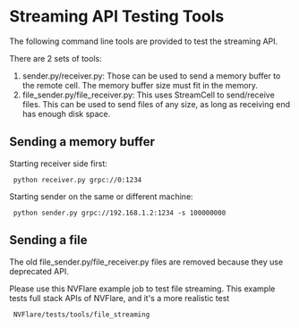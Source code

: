 # Streaming API Testing Tools

The following command line tools are provided to test the streaming API.

There are 2 sets of tools:
1. sender.py/receiver.py: Those can be used to send a memory buffer to the remote cell. The memory buffer size must
   fit in the memory.
2. file_sender.py/file_receiver.py: This uses StreamCell to send/receive files. This can be used to send 
   files of any size, as long as receiving end has enough disk space.


## Sending a memory buffer

Starting receiver side first:

     python receiver.py grpc://0:1234

Starting sender on the same or different machine:

     python sender.py grpc://192.168.1.2:1234 -s 100000000

## Sending a file

The old file_sender.py/file_receiver.py files are removed because they use 
deprecated API.

Please use this NVFlare example job to test file streaming. This example tests full stack APIs of NVFlare,
and it's a more realistic test

     NVFlare/tests/tools/file_streaming


